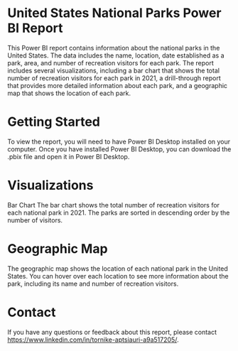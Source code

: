 # United States National Parks Power BI Report
This Power BI report contains information about the national parks in the United States. The data includes the name, location, date established as a park, area, and number of recreation visitors for each park. The report includes several visualizations, including a bar chart that shows the total number of recreation visitors for each park in 2021, a drill-through report that provides more detailed information about each park, and a geographic map that shows the location of each park.

# Getting Started
To view the report, you will need to have Power BI Desktop installed on your computer. Once you have installed Power BI Desktop, you can download the .pbix file and open it in Power BI Desktop.

# Visualizations
Bar Chart
The bar chart shows the total number of recreation visitors for each national park in 2021. The parks are sorted in descending order by the number of visitors.

# Geographic Map
The geographic map shows the location of each national park in the United States. You can hover over each location to see more information about the park, including its name and number of recreation visitors.

# Contact
If you have any questions or feedback about this report, please contact https://www.linkedin.com/in/tornike-aptsiauri-a9a517205/.
